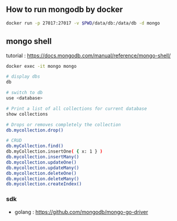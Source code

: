 ## How to run mongodb by docker

```sh
docker run -p 27017:27017 -v $PWD/data/db:/data/db -d mongo
```

## mongo shell

tutorial : https://docs.mongodb.com/manual/reference/mongo-shell/

```sh
docker exec -it mongo mongo
```

```sh
# display dbs
db

# switch to db
use <database>

# Print a list of all collections for current database
show collections

# Drops or removes completely the collection
db.mycollection.drop()

# CRUD
db.myCollection.find()
db.myCollection.insertOne( { x: 1 } )
db.mycollection.insertMany()
db.mycollection.updateOne()
db.mycollection.updateMany()
db.mycollection.deleteOne()
db.mycollection.deleteMany()
db.mycollection.createIndex()
```

### sdk

- golang : https://github.com/mongodb/mongo-go-driver